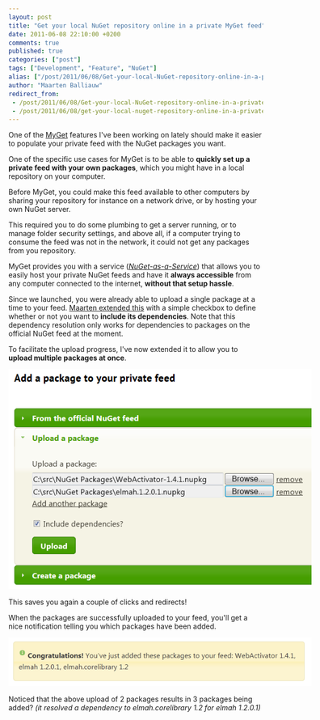 ```yaml
---
layout: post
title: "Get your local NuGet repository online in a private MyGet feed"
date: 2011-06-08 22:10:00 +0200
comments: true
published: true
categories: ["post"]
tags: ["Development", "Feature", "NuGet"]
alias: ["/post/2011/06/08/Get-your-local-NuGet-repository-online-in-a-private-MyGet-feed.aspx", "/post/2011/06/08/get-your-local-nuget-repository-online-in-a-private-myget-feed.aspx"]
author: "Maarten Balliauw"
redirect_from:
 - /post/2011/06/08/Get-your-local-NuGet-repository-online-in-a-private-MyGet-feed.aspx.html
 - /post/2011/06/08/get-your-local-nuget-repository-online-in-a-private-myget-feed.aspx.html
---
```


<p>One of the <a href="http://www.myget.org" target="_blank">MyGet</a> features I've been working on lately should make it easier to populate your private feed with the NuGet packages you want.</p>
<p>One of the specific use cases for MyGet is to be able to <strong>quickly set up a private feed with your own packages</strong>, which you might have in a local repository on your computer.</p>
<p>Before MyGet, you could make this feed available to other computers by sharing your repository for instance on a network drive, or by hosting your own NuGet server.</p>
<p>This required you to do some plumbing to get a server running, or to manage folder security settings, and above all, if a computer trying to consume the feed was not in the network, it could not get any packages from you repository.</p>
<p>MyGet provides you with a service (<em><a href="http://www.xavierdecoster.com/post/2011/05/31/Announcing-MyGet.aspx" target="_blank">NuGet-as-a-Service</a></em>) that allows you to easily host your private NuGet feeds and have it <strong>always accessible</strong> from any computer connected to the internet, <strong>without that setup hassle</strong>.</p>
<p>Since we launched, you were already able to upload a single package at a time to your feed. <a href="http://blog.maartenballiauw.be/post/2011/05/31/Creating-your-own-private-NuGet-feed-myget.aspx" target="_blank">Maarten extended this</a> with a simple checkbox to define whether or not you want to <strong>include its dependencies</strong>. Note that this dependency resolution only works for dependencies to packages on the official NuGet feed at the moment.</p>
<p>To facilitate the upload progress, I've now extended it to allow you to <strong>upload multiple packages at once</strong>.</p>
<div style="display: inline-block;"><img style="max-width: 600px;" src="/images/2012/2/multipkgupload.png" alt="multi-package-upload" /></div>
<p>This saves you again a couple of clicks and redirects!</p>
<p>When the packages are successfully uploaded to your feed, you'll get a nice notification telling you which packages have been added.</p>
<div style="display: inline-block;"><img style="max-width: 600px;" src="/images/2012/2/multipkguploadsuccess.png" alt="multi-package-upload success" /></div>
<p>Noticed that the above upload of 2 packages results in 3 packages being added? <em>(it resolved a dependency to elmah.corelibrary 1.2 for elmah 1.2.0.1)</em></p>



